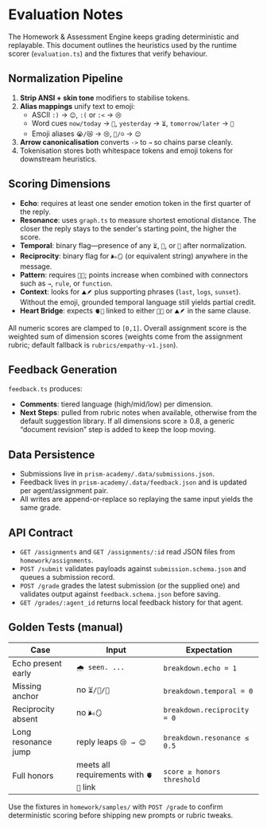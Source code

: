 # Evaluation Notes

The Homework & Assessment Engine keeps grading deterministic and replayable. This document outlines the heuristics used by the runtime scorer (`evaluation.ts`) and the fixtures that verify behaviour.

## Normalization Pipeline
1. **Strip ANSI + skin tone** modifiers to stabilise tokens.
2. **Alias mappings** unify text to emoji:
   - ASCII `:)` → `😊`, `:(` or `:<` → `😢`
   - Word cues `now/today` → `🔆`, `yesterday` → `⏳`, `tomorrow/later` → `🚀`
   - Emoji aliases `😭/😿` → `😢`, `🙂/☺️` → `😊`
3. **Arrow canonicalisation** converts `->` to `→` so chains parse cleanly.
4. Tokenisation stores both whitespace tokens and emoji tokens for downstream heuristics.

## Scoring Dimensions
- **Echo**: requires at least one sender emotion token in the first quarter of the reply.
- **Resonance**: uses `graph.ts` to measure shortest emotional distance. The closer the reply stays to the sender's starting point, the higher the score.
- **Temporal**: binary flag—presence of any `⏳`, `🔆`, or `🚀` after normalization.
- **Reciprocity**: binary flag for `🌬️🪞` (or equivalent string) anywhere in the message.
- **Pattern**: requires `🧩🌀`; points increase when combined with connectors such as `→`, `rule`, or `function`.
- **Context**: looks for `⛰️🪶` plus supporting phrases (`last`, `logs`, `sunset`). Without the emoji, grounded temporal language still yields partial credit.
- **Heart Bridge**: expects `🫀🔮` linked to either `🧩🌀` or `⛰️🪶` in the same clause.

All numeric scores are clamped to `[0,1]`. Overall assignment score is the weighted sum of dimension scores (weights come from the assignment rubric; default fallback is `rubrics/empathy-v1.json`).

## Feedback Generation
`feedback.ts` produces:
- **Comments**: tiered language (high/mid/low) per dimension.
- **Next Steps**: pulled from rubric notes when available, otherwise from the default suggestion library. If all dimensions score ≥ 0.8, a generic “document revision” step is added to keep the loop moving.

## Data Persistence
- Submissions live in `prism-academy/.data/submissions.json`.
- Feedback lives in `prism-academy/.data/feedback.json` and is updated per agent/assignment pair.
- All writes are append-or-replace so replaying the same input yields the same grade.

## API Contract
- `GET /assignments` and `GET /assignments/:id` read JSON files from `homework/assignments`.
- `POST /submit` validates payloads against `submission.schema.json` and queues a submission record.
- `POST /grade` grades the latest submission (or the supplied one) and validates output against `feedback.schema.json` before saving.
- `GET /grades/:agent_id` returns local feedback history for that agent.

## Golden Tests (manual)
| Case | Input | Expectation |
| ---- | ----- | ----------- |
| Echo present early | `🌧️ seen. ...` | `breakdown.echo = 1` |
| Missing anchor | no `⏳/🔆/🚀` | `breakdown.temporal = 0` |
| Reciprocity absent | no `🌬️🪞` | `breakdown.reciprocity = 0` |
| Long resonance jump | reply leaps `😢 → 😊` | `breakdown.resonance ≤ 0.5` |
| Full honors | meets all requirements with `🫀🔮` link | `score ≥ honors threshold` |

Use the fixtures in `homework/samples/` with `POST /grade` to confirm deterministic scoring before shipping new prompts or rubric tweaks.
